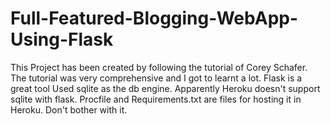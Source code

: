 # Full-Featured-Blogging-WebApp-Using-Flask
This Project has been created by following the tutorial of Corey Schafer. The tutorial was very comprehensive and I got to learnt a lot.
Flask is a great tool
Used sqlite as the db engine. Apparently Heroku doesn't support sqlite with flask. 
Procfile and Requirements.txt are files for hosting it in Heroku. Don't bother with it.
